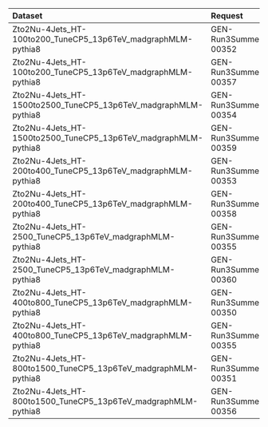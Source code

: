| Dataset                                                        | Request                           | Status                        |
|:---------------------------------------------------------------|:----------------------------------|:------------------------------|
| Zto2Nu-4Jets_HT-100to200_TuneCP5_13p6TeV_madgraphMLM-pythia8   | GEN-Run3Summer23BPixwmLHEGS-00352 | $${\color{orange}Submitted}$$ |
| Zto2Nu-4Jets_HT-100to200_TuneCP5_13p6TeV_madgraphMLM-pythia8   | GEN-Run3Summer23wmLHEGS-00357     | $${\color{orange}Submitted}$$ |
| Zto2Nu-4Jets_HT-1500to2500_TuneCP5_13p6TeV_madgraphMLM-pythia8 | GEN-Run3Summer23BPixwmLHEGS-00354 | $${\color{orange}Submitted}$$ |
| Zto2Nu-4Jets_HT-1500to2500_TuneCP5_13p6TeV_madgraphMLM-pythia8 | GEN-Run3Summer23wmLHEGS-00359     | $${\color{green}Done}$$       |
| Zto2Nu-4Jets_HT-200to400_TuneCP5_13p6TeV_madgraphMLM-pythia8   | GEN-Run3Summer23BPixwmLHEGS-00353 | $${\color{orange}Submitted}$$ |
| Zto2Nu-4Jets_HT-200to400_TuneCP5_13p6TeV_madgraphMLM-pythia8   | GEN-Run3Summer23wmLHEGS-00358     | $${\color{orange}Submitted}$$ |
| Zto2Nu-4Jets_HT-2500_TuneCP5_13p6TeV_madgraphMLM-pythia8       | GEN-Run3Summer23BPixwmLHEGS-00355 | $${\color{orange}Submitted}$$ |
| Zto2Nu-4Jets_HT-2500_TuneCP5_13p6TeV_madgraphMLM-pythia8       | GEN-Run3Summer23wmLHEGS-00360     | $${\color{orange}Submitted}$$ |
| Zto2Nu-4Jets_HT-400to800_TuneCP5_13p6TeV_madgraphMLM-pythia8   | GEN-Run3Summer23BPixwmLHEGS-00350 | $${\color{green}Done}$$       |
| Zto2Nu-4Jets_HT-400to800_TuneCP5_13p6TeV_madgraphMLM-pythia8   | GEN-Run3Summer23wmLHEGS-00355     | $${\color{orange}Submitted}$$ |
| Zto2Nu-4Jets_HT-800to1500_TuneCP5_13p6TeV_madgraphMLM-pythia8  | GEN-Run3Summer23BPixwmLHEGS-00351 | $${\color{green}Done}$$       |
| Zto2Nu-4Jets_HT-800to1500_TuneCP5_13p6TeV_madgraphMLM-pythia8  | GEN-Run3Summer23wmLHEGS-00356     | $${\color{orange}Submitted}$$ |